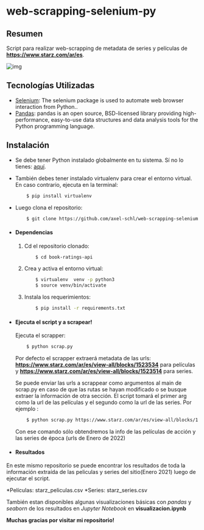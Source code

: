 # web-scrapping-selenium-py

## Resumen
Script para realizar web-scrapping de metadata de series y películas de **https://www.starz.com/ar/es**.

![img](https://i.imgur.com/vXIk7w9.png)
## Tecnologías Utilizadas
* [Selenium](https://www.selenium.dev/selenium/docs/api/py/index.html): The selenium package is used to automate web browser interaction from Python..
* [Pandas](https://pandas.pydata.org/docs/): pandas is an open source, BSD-licensed library providing high-performance, easy-to-use data structures and data analysis tools for the Python programming language.


## Instalación
* Se debe tener Python instalado globalmente en tu sistema. Sí no lo tienes: [aquí](https://www.python.org").
* También debes tener instalado virtualenv para crear el entorno virtual. En caso contrario, ejecuta en la terminal:
    ```bash
        $ pip install virtualenv
    ```
* Luego clona el repositorio:
    ```bash
        $ git clone https://github.com/axel-schl/web-scrapping-selenium-py.git
    ```

* #### Dependencias
    1. Cd el repositorio clonado:
        ```bash
            $ cd book-ratings-api
        ```
    2. Crea y activa el entorno virtual:
        ```bash
            $ virtualenv  venv -p python3
            $ source venv/bin/activate
        ```
    3. Instala los requerimientos:
        ```bash
            $ pip install -r requirements.txt
        ```
   

* #### Ejecuta el script y a scrapear!

    Ejecuta el scrapper:
    ```bash
        $ python scrap.py 
    ```
    Por defecto el scrapper extraerá metadata de las urls: **https://www.starz.com/ar/es/view-all/blocks/1523534** para películas
    y **https://www.starz.com/ar/es/view-all/blocks/1523514** para series.
    
    Se puede enviar las urls a scrappear como argumentos al main de scrap.py en caso de que las rutas se hayan modificado o se busque extraer la información de otra sección. 
    El script tomará el primer arg como la url de las películas y el segundo como la url de las series. Por ejemplo :
    ```bash
        $ python scrap.py https://www.starz.com/ar/es/view-all/blocks/1523536 https://www.starz.com/ar/es/view-all/blocks/1523517
    ```
    Con ese comando sólo obtendremos la info de las películas de acción y las series de época (urls de Enero de 2022)
   
    
    
   
    
 * #### Resultados
  
 En este mismo repositorio se puede encontrar los resultados de toda la información extraída de las peliculas y series del sitio(Enero 2021) luego de ejecutar el script.
 
 *Películas: starz_peliculas.csv
 *Series: starz_series.csv
 
 También estan disponibles  algunas visualizaciones básicas con *pandas* y *seaborn* de los resultados en *Jupyter Notebook* en **visualizacion.ipynb**


**Muchas gracias por visitar mi repositorio!**
